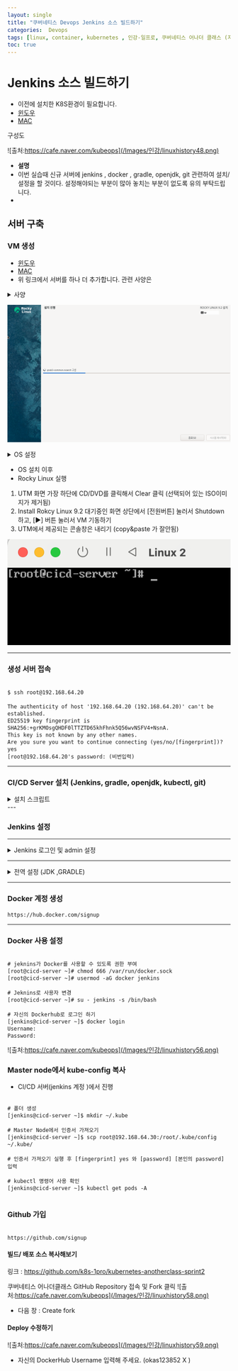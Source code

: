 ```yaml
---
layout: single
title: "쿠버네티스 Devops Jenkins 소스 빌드하기"
categories:  Devops
tags: [linux, container, kubernetes , 인강-일프로, 쿠버네티스 어나더 클래스 (지상편) - Sprint 1 2 , DevOps ,jenkins  ]
toc: true
---
```



# Jenkins 소스 빌드하기
- 이전에  설치한 K8S환경이 필요합니다.
- [윈도우](https://parkbeomsub.github.io/linux/%EC%BF%A0%EB%B2%84%EB%84%A4%ED%8B%B0%EC%8A%A4-%EC%84%A4%EC%B9%98%ED%95%98%EA%B8%B0(%EA%B0%9C%EB%B0%9C%ED%99%98%EA%B2%BD-window)/)
- [MAC](https://parkbeomsub.github.io/linux/%EC%BF%A0%EB%B2%84%EB%84%A4%ED%8B%B0%EC%8A%A4-%EC%84%A4%EC%B9%98%ED%95%98%EA%B8%B0(%EA%B0%9C%EB%B0%9C%ED%99%98%EA%B2%BD-mac)/)

구성도 

![출처:https://cafe.naver.com/kubeops](/Images/인강/linuxhistory48.png)

- **설명** 
- 이번 실습때  신규 서버에  jenkins , docker , gradle, openjdk, git 관련하여 설치/설정을 할 것이다. 설정해야되는 부분이 많아 놓치는 부분이 없도록 유의 부탁드립니다.
- 
 

## 서버 구축

### VM 생성
- [윈도우](https://parkbeomsub.github.io/linux/%EC%BF%A0%EB%B2%84%EB%84%A4%ED%8B%B0%EC%8A%A4-%EC%84%A4%EC%B9%98%ED%95%98%EA%B8%B0(%EA%B0%9C%EB%B0%9C%ED%99%98%EA%B2%BD-window)/)
- [MAC](https://parkbeomsub.github.io/linux/%EC%BF%A0%EB%B2%84%EB%84%A4%ED%8B%B0%EC%8A%A4-%EC%84%A4%EC%B9%98%ED%95%98%EA%B8%B0(%EA%B0%9C%EB%B0%9C%ED%99%98%EA%B2%BD-mac)/)
- 위 링크에서 서버를 하나 더 추가합니다. 관련 사양은 


<details><summary>사양</summary>

서버설치 링크에서  IOS파일 설치하여 VM 진행
~~~
- Start : Virtualize
- Operating System : Linux
- Linux : Boot ISO Image [Browse..] -> Rocky ISO 파일 선택
- Hardware : Memory : 2048 MB, CPU Cores : 2
- Size : 32 GB
- Shared Directory : 설정 안함
- Summary : Name : cicd-server

~~~

</details>

![UTM 설치 완료](/Images/인강/linuxhistory46.png)

<details><summary> OS 설정 </summary>

~~~
1. 언어 : 한국어(대한민국)
2. 사용자 설정 
   - root 비밀번호(R) : 개인별 root 비밀번호 입력
   - root 계정을 잠금 - 체크해제
   - root가 비밀번호로 SSH 로그인하도록 허용 - 체크 
3. 설치 목적지 (D)
   - 저장소 구성 : 자동 설정(A) [체크] 확인 후 완료(D) 클릭
4. 네트워크 및 호스트 이름
    - 호스트 이름(H) : cicd-server  입력 후 [적용(A)] 클릭
    - 이더넷(enp0s1) : [설정(C)..] 클릭
       1) [IPv4 설정] 탭 클릭
       2) Method : 수동
       3) 주소 : [Add] 클릭 후 -> 주소(192.168.64.20), 넷마스크(255.255.255.0), 게이트웨이(192.168.64.1)
    - [완료(D)] 클릭
5. [설치 시작(B)] 클릭
6. 설치 완료 메세지 확인 후 [재시작]





~~~

</details>

 * OS 설치 이후 
 * Rocky Linux 실행
1. UTM 화면 가장 하단에 CD/DVD를 클릭해서 Clear 클릭 (선택되어 있는 ISO이미지가 제거됨)
2. Install Rokcy Linux 9.2 대기중인 화면 상단에서 [전원버튼] 눌러서 Shutdown 하고, 
      [▶] 버튼 눌러서 VM 기동하기
3. UTM에서 제공되는 콘솔창은 내리기 (copy&paste 가 잘안됨)

![UTM 설치 완료](/Images/인강/linuxhistory47.png)

---
### 생성 서버 접속
~~~

$ ssh root@192.168.64.20

The authenticity of host '192.168.64.20 (192.168.64.20)' can't be established.
ED25519 key fingerprint is SHA256:+grKMOsgQHDF0lTTZTD65khFhnk5Q56wvNSFV4+NsnA.
This key is not known by any other names.
Are you sure you want to continue connecting (yes/no/[fingerprint])? yes
[root@192.168.64.20's password: (비번입력)

~~~


---
### CI/CD Server 설치 (Jenkins, gradle, openjdk, kubectl, git)
<details><summary> 설치 스크립트  </summary>

~~~
echo '======== [1] Rocky Linux 기본 설정 ========'
echo '======== [1-1] 패키지 업데이트 ========'
yum -y update

echo '======== [1-2] 타임존 설정 ========'
timedatectl set-timezone Asia/Seoul

echo '======== [1-3] 방화벽 해제 ========'
systemctl stop firewalld && systemctl disable firewalld


echo '======== [2] Kubectl 설치 ========'
echo '======== [2-1] repo 설정 ========'
cat <<EOF | sudo tee /etc/yum.repos.d/kubernetes.repo
[kubernetes]
name=Kubernetes
baseurl=https://pkgs.k8s.io/core:/stable:/v1.27/rpm/
enabled=1
gpgcheck=1
gpgkey=https://pkgs.k8s.io/core:/stable:/v1.27/rpm/repodata/repomd.xml.key
exclude=kubelet kubeadm kubectl cri-tools kubernetes-cni
EOF

echo '======== [2-2] Kubectl 설치 ========'
yum install -y kubectl-1.27.2-150500.1.1.aarch64 --disableexcludes=kubernetes


echo '======== [3] 도커 설치 ========'
# https://download.docker.com/linux/centos/8/x86_64/stable/Packages/ 저장소 경로
yum install -y yum-utils
yum-config-manager --add-repo https://download.docker.com/linux/centos/docker-ce.repo
yum install -y docker-ce-3:23.0.6-1.el9.aarch64 docker-ce-cli-1:23.0.6-1.el9.aarch64 containerd.io-1.6.21-3.1.el9.aarch64
systemctl daemon-reload
systemctl enable --now docker

echo '======== [4] OpenJDK 설치  ========'
yum install -y java-17-openjdk

echo '======== [5] Gradle 설치  ========'
yum -y install wget unzip
wget https://services.gradle.org/distributions/gradle-7.6.1-bin.zip -P ~/
unzip -d /opt/gradle ~/gradle-*.zip
cat <<EOF |tee /etc/profile.d/gradle.sh
export GRADLE_HOME=/opt/gradle/gradle-7.6.1
export PATH=/opt/gradle/gradle-7.6.1/bin:${PATH}
EOF
chmod +x /etc/profile.d/gradle.sh
source /etc/profile.d/gradle.sh

echo '======== [6] Git 설치  ========'
yum install -y git-2.39.3-1.el9_2

echo '======== [7] Jenkins 설치  ========'
wget -O /etc/yum.repos.d/jenkins.repo https://pkg.jenkins.io/redhat-stable/jenkins.repo
rpm --import https://pkg.jenkins.io/redhat-stable/jenkins.io-2023.key
yum install -y java-11-openjdk jenkins-2.414.2-1.1
systemctl enable jenkins
systemctl start jenkins
~~~

</details>
---

### Jenkins  설정
---
<details><summary>Jenkins 로그인 및 admin 설정</summary>

1. 초기 비밀번호
~~~
[root@cicd-server ~]# cat /var/lib/jenkins/secrets/initialAdminPassword
~~~



2. 로그인 
  http://192.168.64.20:8080/login
![출처:https://cafe.naver.com/kubeops](/Images/인강/linuxhistory49.png)

3. 플러그 설치
![출처:https://cafe.naver.com/kubeops](/Images/인강/linuxhistory50.png)  

4. Admin 사용자 생성
![출처:https://cafe.naver.com/kubeops](/Images/인강/linuxhistory51.png)  
5.  [Save and Finish]  -> [Start using Jenkins]  -저장
</details>

---
<details><summary> 전역 설정 (JDK ,GRADLE) </summary>

1. 전역 설정창 진입
![출처:https://cafe.naver.com/kubeops](/Images/인강/linuxhistory52.png)  

2. JDK 세팅 (CI/CD 서버에서 진헹)

~~~

[root@cicd-server ~]# find / -name java | grep java-17-openjdk
/usr/lib/jvm/java-17-openjdk-17.0.9.0.9-2.el9.aarch64/bin/java  

~~~

![출처:https://cafe.naver.com/kubeops](/Images/인강/linuxhistory53.png)  
* Gradle , JDK 버전 확인 가능

3. JAVA_HOME에 넣기
~~~

# Name : jdk-17
# JAVA_HOME : /usr/lib/jvm/java-17-openjdk-17.0.9.0.9-2.el9.aarch64


~~~

![출처:https://cafe.naver.com/kubeops](/Images/인강/linuxhistory54.png)
* OS에 JDK 버전을 확인하자  /bin/java/ 는 제외하여 입력

4. Gradle 세팅

~~~

# Name : gradle-7.6.1
# GRADLE_HOME : /opt/gradle/gradle-7.6.1


~~~

![출처:https://cafe.naver.com/kubeops](/Images/인강/linuxhistory54.png)
* Install automatically를 해제하면 수동으로 입력이 가능해짐


-  **저장**

</details>

---
### Docker 계정 생성

~~~
https://hub.docker.com/signup
~~~
---
### Docker 사용 설정
~~~

# jeknins가 Docker를 사용할 수 있도록 권한 부여
[root@cicd-server ~]# chmod 666 /var/run/docker.sock
[root@cicd-server ~]# usermod -aG docker jenkins

# Jeknins로 사용자 변경 
[root@cicd-server ~]# su - jenkins -s /bin/bash

# 자신의 Dockerhub로 로그인 하기
[jenkins@cicd-server ~]$ docker login
Username: 
Password: 

~~~


![출처:https://cafe.naver.com/kubeops](/Images/인강/linuxhistory56.png)

### Master node에서 kube-config 복사
* CI/CD 서버(jenkins 계정 )에서 진행
~~~

# 폴더 생성
[jenkins@cicd-server ~]$ mkdir ~/.kube

# Master Node에서 인증서 가져오기
[jenkins@cicd-server ~]$ scp root@192.168.64.30:/root/.kube/config ~/.kube/

# 인증서 가져오기 실행 후 [fingerprint] yes 와 [password] [본인의 password] 입력

# kubectl 명령어 사용 확인
[jenkins@cicd-server ~]$ kubectl get pods -A


~~~


### Github 가입
~~~

https://github.com/signup

~~~


#### 빌드/ 배포 소스 복사해보기 

링크 :  https://github.com/k8s-1pro/kubernetes-anotherclass-sprint2

쿠버네티스 어나더클래스 GitHub Repository 접속 및 Fork 클릭
![출처:https://cafe.naver.com/kubeops](/Images/인강/linuxhistory58.png)

- 다음 창 : Create fork

#### Deploy 수정하기

![출처:https://cafe.naver.com/kubeops](/Images/인강/linuxhistory59.png)

- 자신의 DockerHub Username 입력해 주세요.  (okas123852 X )
  
  